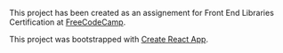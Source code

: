 This project has been created as an assignement for Front End Libraries Certification at [FreeCodeCamp](https://www.freecodecamp.org/).

This project was bootstrapped with [Create React App](https://github.com/facebookincubator/create-react-app).
